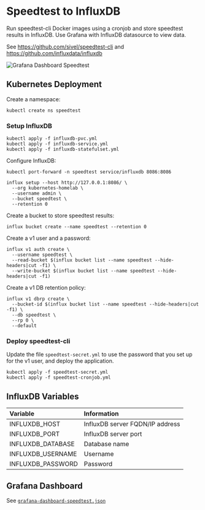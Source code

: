 # Speedtest to InfluxDB

Run speedtest-cli Docker images using a cronjob and store speedtest results in InfluxDB. Use Grafana with InfluxDB datasource to view data.

See https://github.com/sivel/speedtest-cli and https://github.com/influxdata/influxdb

![Grafana Dashboard Speedtest](../docs/grafana/grafana-dashboard-speedtest.png)

## Kubernetes Deployment

Create a namespace:

```
kubectl create ns speedtest
```

### Setup InfluxDB

```
kubectl apply -f influxdb-pvc.yml
kubectl apply -f influxdb-service.yml
kubectl apply -f influxdb-statefulset.yml
```

Configure InfluxDB:
```
kubectl port-forward -n speedtest service/influxdb 8086:8086

influx setup --host http://127.0.0.1:8086/ \
  --org kubernetes-homelab \
  --username admin \
  --bucket speedtest \
  --retention 0
```

Create a bucket to store speedtest results:
```
influx bucket create --name speedtest --retention 0
```

Create a v1 user and a password:
```
influx v1 auth create \
  --username speedtest \
  --read-bucket $(influx bucket list --name speedtest --hide-headers|cut -f1) \
  --write-bucket $(influx bucket list --name speedtest --hide-headers|cut -f1)
```

Create a v1 DB retention policy:
```
influx v1 dbrp create \
  --bucket-id $(influx bucket list --name speedtest --hide-headers|cut -f1) \
  --db speedtest \
  --rp 0 \
  --default
```

### Deploy speedtest-cli

Update the file `speedtest-secret.yml` to use the password that you set up for the v1 user, and deploy the application.

```
kubectl apply -f speedtest-secret.yml
kubectl apply -f speedtest-cronjob.yml
```

## InfluxDB Variables

| Variable          | Information                     |
|:------------------|:--------------------------------|
| INFLUXDB_HOST     | InfluxDB server FQDN/IP address |
| INFLUXDB_PORT     | InfluxDB server port            |
| INFLUXDB_DATABASE | Database name                   |
| INFLUXDB_USERNAME | Username                        |
| INFLUXDB_PASSWORD | Password                        |

## Grafana Dashboard

See [`grafana-dashboard-speedtest.json`](./grafana-dashboard-speedtest.json)
